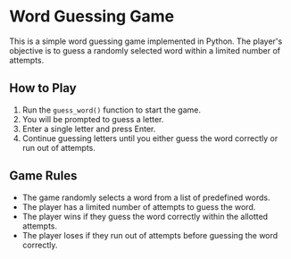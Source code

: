 # Word Guessing Game

This is a simple word guessing game implemented in Python. The player's objective is to guess a randomly selected word within a limited number of attempts.

## How to Play

1. Run the `guess_word()` function to start the game.
2. You will be prompted to guess a letter.
3. Enter a single letter and press Enter.
4. Continue guessing letters until you either guess the word correctly or run out of attempts.

## Game Rules

- The game randomly selects a word from a list of predefined words.
- The player has a limited number of attempts to guess the word.
- The player wins if they guess the word correctly within the allotted attempts.
- The player loses if they run out of attempts before guessing the word correctly.
